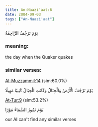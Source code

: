```yaml
---
title: An-Naazi'aat:6
date: 2004-09-03
tags: ["An-Naazi'aat"]
---
```

يَوْمَ تَرْجُفُ الرَّاجِفَةُ
### meaning: 
the day when the Quaker quakes
### similar verses: 

[Al-Muzzammil:14](/73/14) (sim:60.0%)

يَوْمَ تَرْجُفُ الْأَرْضُ وَالْجِبَالُ وَكَانَتِ الْجِبَالُ كَثِيبًا مَهِيلًا

[At-Tur:9](/52/9) (sim:53.2%)

يَوْمَ تَمُورُ السَّمَاءُ مَوْرًا

our AI can't find any similar verses


